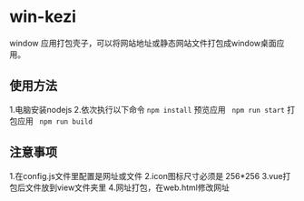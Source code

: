 # win-kezi
window 应用打包壳子，可以将网站地址或静态网站文件打包成window桌面应用。

## 使用方法
1.电脑安装nodejs
2.依次执行以下命令
` npm install ` 
预览应用
` npm run start` 
打包应用
` npm run build` 

## 注意事项
1.在config.js文件里配置是网址或文件
2.icon图标尺寸必须是 256*256 
3.vue打包后文件放到view文件夹里
4.网址打包，在web.html修改网址
